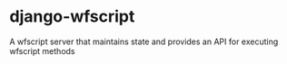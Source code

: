 # django-wfscript
A wfscript server that maintains state and provides an API for executing wfscript methods
